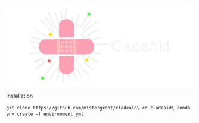 [![logo](https://raw.githubusercontent.com/mistergroot/cladeaid/refs/heads/main/cladeaid_logo.png)](https://github.com/mistergroot/cladeaid)

Installation

`git clone https://github.com/mistergroot/cladeaid\
cd cladeaid\
conda env create -f environment.yml`
